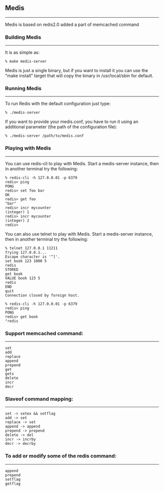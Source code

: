 ## Medis

-------------------------------------------

Medis is based on redis2.0 added a part of memcached command


### Building Medis

--------------

It is as simple as:

    % make medis-server

Medis is just a single binary, but if you want to install it you can use
the "make install" target that will copy the binary in /usr/local/sbin
for default.


### Running Medis

-------------

To run Redis with the default configuration just type:

    % ./medis-server

If you want to provide your medis.conf, you have to run it using an additional
parameter (the path of the configuration file):

    % ./medis-server /path/to/medis.conf



### Playing with Medis

------------------

You can use redis-cli to play with Medis. Start a medis-server instance,
then in another terminal try the following:

    % redis-cli -h 127.0.0.01 -p 6379
    redis> ping
    PONG
    redis> set foo bar
    OK
    redis> get foo
    "bar"
    redis> incr mycounter
    (integer) 1
    redis> incr mycounter
    (integer) 2
    redis> 


You can also use telnet to play with Medis. Start a medis-server instance,
then in another terminal try the following:

    % telnet 127.0.0.1 11211
    Trying 127.0.0.1...
    Escape character is '^]'.
    set book 123 1000 5
    redis
    STORED
    get book
    VALUE book 123 5
    redis
    END
    quit
    Connection closed by foreign host.

    % redis-cli -h 127.0.0.01 -p 6379
    redis> ping
    PONG
    redis> get book
    "redis



### Support memcached command:

--------------------

    set
    add
    replace
    append
    prepend
    get
    gets
    delete
    incr
    decr


### Slaveof command mapping:

--------------------

    set -> setex && setflag
    add -> set
    replace -> set
    append -> append
    prepend -> prepend
    delete -> del
    incr -> incrby
    decr -> decrby


### To add or modify some of the redis command:

--------------------------

    append
    prepend
    setflag
    getflag

